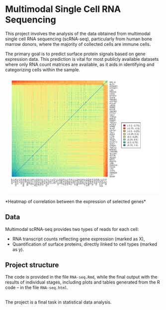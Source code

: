 
# Multimodal Single Cell RNA Sequencing

This project involves the analysis of the data obtained from multimodal single cell RNA sequencing (scRNA-seq), particularly from human bone marrow donors, where the majority of collected cells are immune cells.


The primary goal is to predict surface protein signals based on gene expression data. This prediction is vital for most publicly available datasets where only RNA count matrices are available, as it aids in identifying and categorizing cells within the sample.

<p align="center">
  <img src="images/heatmap.png" />
</p>
*Heatmap of correlation between the expression of selected genes*

## Data
Multimodal scRNA-seq provides two types of reads for each cell:

* RNA transcript counts reflecting gene expression (marked as X),
* Quantification of surface proteins, directly linked to cell types (marked as y).

## Project structure
The code is provided in the file ```RNA-seq.Rmd```, while the final output with the results of individual stages, including plots and tables generated from the R code – in the file ```RNA-seq.html```.

##
The project is a final task in statistical data analysis.
